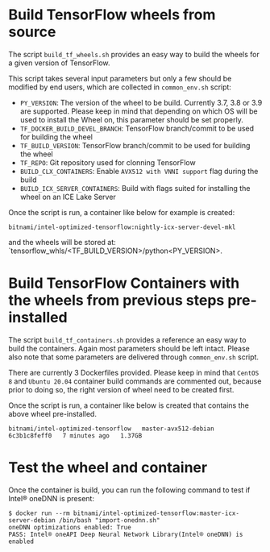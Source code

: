 # Build TensorFlow wheels from source
The script `build_tf_wheels.sh` provides an easy way to build the wheels for a given version of TensorFlow.

This script takes several input parameters but only a few should be modified by end users, which are
collected in `common_env.sh` script:
- `PY_VERSION`: The version of the wheel to be build. Currently 3.7, 3.8 or 3.9 are supported.
Please keep in mind that depending on which OS will be used to install the Wheel on, this parameter
should be set properly.
- `TF_DOCKER_BUILD_DEVEL_BRANCH`: TensorFlow branch/commit to be used for building the wheel
- `TF_BUILD_VERSION`: TensorFlow branch/commit to be used for building the wheel
- `TF_REPO`: Git repository used for clonning TensorFlow
- `BUILD_CLX_CONTAINERS`: Enable `AVX512 with VNNI support` flag during the build
- `BUILD_ICX_SERVER_CONTAINERS`: Build with flags suited for installing the wheel on an ICE Lake Server

Once the script is run, a container like below for example is created:
```
bitnami/intel-optimized-tensorflow:nightly-icx-server-devel-mkl
```
and the wheels will be stored at: `tensorflow_whls/<TF_BUILD_VERSION>/python<PY_VERSION>.

# Build TensorFlow Containers with the wheels from previous steps pre-installed
The script `build_tf_containers.sh` provides a reference an easy way to build the containers.
Again most parameters should be left intact. Please also note that some parameters are delivered through
`common_env.sh` script.

There are currently 3 Dockerfiles provided.
Please keep in mind that `CentOS 8` and `Ubuntu 20.04` container build commands are commented out,
because prior to doing so, the right version of wheel need to be created first.

Once the script is run, a container like below is created that contains the above wheel pre-installed.
```
bitnami/intel-optimized-tensorflow   master-avx512-debian   6c3b1c8feff0   7 minutes ago   1.37GB
``` 

# Test the wheel and container
Once the container is build, you can run the following command to test if Intel® oneDNN is present:
```
$ docker run --rm bitnami/intel-optimized-tensorflow:master-icx-server-debian /bin/bash "import-onednn.sh"
oneDNN optimizations enabled: True
PASS: Intel® oneAPI Deep Neural Network Library(Intel® oneDNN) is enabled
```
